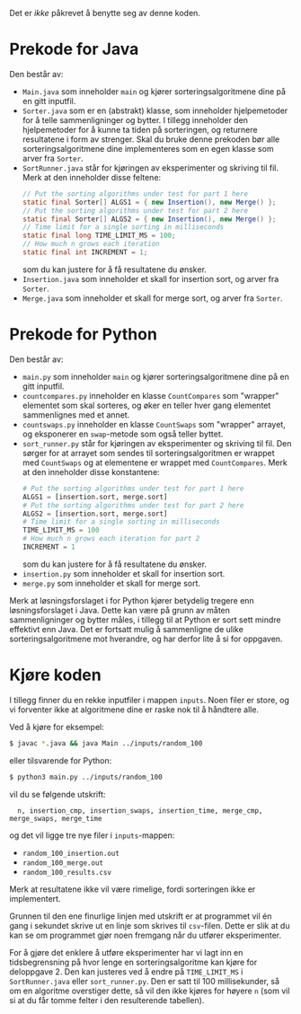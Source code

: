 Det er _ikke_ påkrevet å benytte seg av denne koden.

# Prekode for Java

Den består av:
- `Main.java` som inneholder `main` og kjører sorteringsalgoritmene dine på
  en gitt inputfil.
- `Sorter.java` som er en (abstrakt) klasse, som inneholder hjelpemetoder for å
  telle sammenligninger og bytter. I tillegg inneholder den hjelpemetoder for å
  kunne ta tiden på sorteringen, og returnere resultatene i form av strenger.
  Skal du bruke denne prekoden bør alle sorteringsalgoritmene dine
  implementeres som en egen klasse som arver fra `Sorter`.
- `SortRunner.java` står for kjøringen av eksperimenter og skriving til
  fil. Merk at den inneholder disse feltene:
  ```java
  // Put the sorting algorithms under test for part 1 here
  static final Sorter[] ALGS1 = { new Insertion(), new Merge() };
  // Put the sorting algorithms under test for part 2 here
  static final Sorter[] ALGS2 = { new Insertion(), new Merge() };
  // Time limit for a single sorting in milliseconds
  static final long TIME_LIMIT_MS = 100;
  // How much n grows each iteration
  static final int INCREMENT = 1;
  ```
  som du kan justere for å få resultatene du ønsker.
- `Insertion.java` som inneholder et skall for insertion sort, og arver fra
  `Sorter`.
- `Merge.java` som inneholder et skall for merge sort, og arver fra `Sorter`.

# Prekode for Python

Den består av:
- `main.py` som inneholder `main` og kjører sorteringsalgoritmene dine på en
  gitt inputfil.
- `countcompares.py` inneholder en klasse `CountCompares` som "wrapper"
  elementet som skal sorteres, og øker en teller hver gang elementet
  sammenlignes med et annet.
- `countswaps.py` inneholder en klasse `CountSwaps` som "wrapper" arrayet, og
  eksponerer en `swap`-metode som også teller byttet.
- `sort_runner.py` står for kjøringen av eksperimenter og skriving til fil.
  Den sørger for at arrayet som sendes til sorteringsalgoritmen er wrappet med
  `CountSwaps` og at elementene er wrappet med `CountCompares`.
  Merk at den inneholder disse konstantene:
  ```python
  # Put the sorting algorithms under test for part 1 here
  ALGS1 = [insertion.sort, merge.sort]
  # Put the sorting algorithms under test for part 2 here
  ALGS2 = [insertion.sort, merge.sort]
  # Time limit for a single sorting in milliseconds
  TIME_LIMIT_MS = 100
  # How much n grows each iteration for part 2
  INCREMENT = 1
  ```
  som du kan justere for å få resultatene du ønsker.
- `insertion.py` som inneholder et skall for insertion sort.
- `merge.py` som inneholder et skall for merge sort.

Merk at løsningsforslaget i for Python kjører betydelig tregere enn
løsningsforslaget i Java. Dette kan være på grunn av måten sammenligninger og
bytter måles, i tillegg til at Python er sort sett mindre effektivt enn Java.
Det er fortsatt mulig å sammenligne de ulike sorteringsalgoritmene mot
hverandre, og har derfor lite å si for oppgaven.

# Kjøre koden

I tillegg finner du en rekke inputfiler i mappen `inputs`. Noen filer er store,
og vi forventer ikke at algoritmene dine er raske nok til å håndtere alle.

Ved å kjøre for eksempel:
```sh
$ javac *.java && java Main ../inputs/random_100
```


eller tilsvarende for Python:
```sh
$ python3 main.py ../inputs/random_100
```

vil du se følgende utskrift:
```
  n, insertion_cmp, insertion_swaps, insertion_time, merge_cmp, merge_swaps, merge_time
```

og det vil ligge tre nye filer i `inputs`-mappen:
- `random_100_insertion.out`
- `random_100_merge.out`
- `random_100_results.csv`

Merk at resultatene ikke vil være rimelige, fordi sorteringen ikke er
implementert.

Grunnen til den ene finurlige linjen med utskrift er at programmet vil én gang
i sekundet skrive ut en linje som skrives til `csv`-filen. Dette er slik at du
kan se om programmet gjør noen fremgang når du utfører eksperimenter.

For å gjøre det enklere å utføre eksperimenter har vi lagt inn en
tidsbegrensning på hvor lenge en sorteringsalgoritme kan kjøre for
deloppgave 2. Den kan justeres ved å endre på `TIME_LIMIT_MS` i
`SortRunner.java` eller `sort_runner.py`. Den er satt til 100 millisekunder,
så om en algoritme overstiger dette, så vil den ikke kjøres for høyere `n` (som
vil si at du får tomme felter i den resulterende tabellen).
